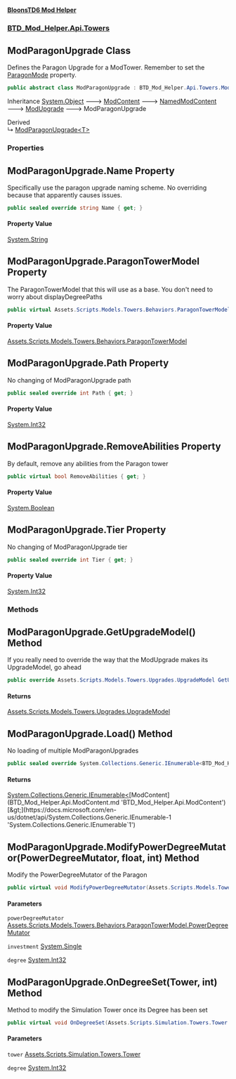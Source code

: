 #### [BloonsTD6 Mod Helper](index.md 'index')
### [BTD_Mod_Helper.Api.Towers](index.md#BTD_Mod_Helper.Api.Towers 'BTD_Mod_Helper.Api.Towers')

## ModParagonUpgrade Class

Defines the Paragon Upgrade for a ModTower. Remember to set the [ParagonMode](BTD_Mod_Helper.Api.Towers.ModTower.md#BTD_Mod_Helper.Api.Towers.ModTower.ParagonMode 'BTD_Mod_Helper.Api.Towers.ModTower.ParagonMode') property.

```csharp
public abstract class ModParagonUpgrade : BTD_Mod_Helper.Api.Towers.ModUpgrade
```

Inheritance [System.Object](https://docs.microsoft.com/en-us/dotnet/api/System.Object 'System.Object') &#129106; [ModContent](BTD_Mod_Helper.Api.ModContent.md 'BTD_Mod_Helper.Api.ModContent') &#129106; [NamedModContent](BTD_Mod_Helper.Api.NamedModContent.md 'BTD_Mod_Helper.Api.NamedModContent') &#129106; [ModUpgrade](BTD_Mod_Helper.Api.Towers.ModUpgrade.md 'BTD_Mod_Helper.Api.Towers.ModUpgrade') &#129106; ModParagonUpgrade

Derived  
&#8627; [ModParagonUpgrade&lt;T&gt;](BTD_Mod_Helper.Api.Towers.ModParagonUpgrade_T_.md 'BTD_Mod_Helper.Api.Towers.ModParagonUpgrade<T>')
### Properties

<a name='BTD_Mod_Helper.Api.Towers.ModParagonUpgrade.Name'></a>

## ModParagonUpgrade.Name Property

Specifically use the paragon upgrade naming scheme. No overriding because that apparently causes issues.

```csharp
public sealed override string Name { get; }
```

#### Property Value
[System.String](https://docs.microsoft.com/en-us/dotnet/api/System.String 'System.String')

<a name='BTD_Mod_Helper.Api.Towers.ModParagonUpgrade.ParagonTowerModel'></a>

## ModParagonUpgrade.ParagonTowerModel Property

The ParagonTowerModel that this will use as a base. You don't need to worry about displayDegreePaths

```csharp
public virtual Assets.Scripts.Models.Towers.Behaviors.ParagonTowerModel ParagonTowerModel { get; }
```

#### Property Value
[Assets.Scripts.Models.Towers.Behaviors.ParagonTowerModel](https://docs.microsoft.com/en-us/dotnet/api/Assets.Scripts.Models.Towers.Behaviors.ParagonTowerModel 'Assets.Scripts.Models.Towers.Behaviors.ParagonTowerModel')

<a name='BTD_Mod_Helper.Api.Towers.ModParagonUpgrade.Path'></a>

## ModParagonUpgrade.Path Property

No changing of ModParagonUpgrade path

```csharp
public sealed override int Path { get; }
```

#### Property Value
[System.Int32](https://docs.microsoft.com/en-us/dotnet/api/System.Int32 'System.Int32')

<a name='BTD_Mod_Helper.Api.Towers.ModParagonUpgrade.RemoveAbilities'></a>

## ModParagonUpgrade.RemoveAbilities Property

By default, remove any abilities from the Paragon tower

```csharp
public virtual bool RemoveAbilities { get; }
```

#### Property Value
[System.Boolean](https://docs.microsoft.com/en-us/dotnet/api/System.Boolean 'System.Boolean')

<a name='BTD_Mod_Helper.Api.Towers.ModParagonUpgrade.Tier'></a>

## ModParagonUpgrade.Tier Property

No changing of ModParagonUpgrade tier

```csharp
public sealed override int Tier { get; }
```

#### Property Value
[System.Int32](https://docs.microsoft.com/en-us/dotnet/api/System.Int32 'System.Int32')
### Methods

<a name='BTD_Mod_Helper.Api.Towers.ModParagonUpgrade.GetUpgradeModel()'></a>

## ModParagonUpgrade.GetUpgradeModel() Method

If you really need to override the way that the ModUpgrade makes its UpgradeModel, go ahead

```csharp
public override Assets.Scripts.Models.Towers.Upgrades.UpgradeModel GetUpgradeModel();
```

#### Returns
[Assets.Scripts.Models.Towers.Upgrades.UpgradeModel](https://docs.microsoft.com/en-us/dotnet/api/Assets.Scripts.Models.Towers.Upgrades.UpgradeModel 'Assets.Scripts.Models.Towers.Upgrades.UpgradeModel')

<a name='BTD_Mod_Helper.Api.Towers.ModParagonUpgrade.Load()'></a>

## ModParagonUpgrade.Load() Method

No loading of multiple ModParagonUpgrades

```csharp
public sealed override System.Collections.Generic.IEnumerable<BTD_Mod_Helper.Api.ModContent> Load();
```

#### Returns
[System.Collections.Generic.IEnumerable&lt;](https://docs.microsoft.com/en-us/dotnet/api/System.Collections.Generic.IEnumerable-1 'System.Collections.Generic.IEnumerable`1')[ModContent](BTD_Mod_Helper.Api.ModContent.md 'BTD_Mod_Helper.Api.ModContent')[&gt;](https://docs.microsoft.com/en-us/dotnet/api/System.Collections.Generic.IEnumerable-1 'System.Collections.Generic.IEnumerable`1')

<a name='BTD_Mod_Helper.Api.Towers.ModParagonUpgrade.ModifyPowerDegreeMutator(Assets.Scripts.Models.Towers.Behaviors.ParagonTowerModel.PowerDegreeMutator,float,int)'></a>

## ModParagonUpgrade.ModifyPowerDegreeMutator(PowerDegreeMutator, float, int) Method

Modify the PowerDegreeMutator of the Paragon

```csharp
public virtual void ModifyPowerDegreeMutator(Assets.Scripts.Models.Towers.Behaviors.ParagonTowerModel.PowerDegreeMutator powerDegreeMutator, float investment, int degree);
```
#### Parameters

<a name='BTD_Mod_Helper.Api.Towers.ModParagonUpgrade.ModifyPowerDegreeMutator(Assets.Scripts.Models.Towers.Behaviors.ParagonTowerModel.PowerDegreeMutator,float,int).powerDegreeMutator'></a>

`powerDegreeMutator` [Assets.Scripts.Models.Towers.Behaviors.ParagonTowerModel.PowerDegreeMutator](https://docs.microsoft.com/en-us/dotnet/api/Assets.Scripts.Models.Towers.Behaviors.ParagonTowerModel.PowerDegreeMutator 'Assets.Scripts.Models.Towers.Behaviors.ParagonTowerModel.PowerDegreeMutator')

<a name='BTD_Mod_Helper.Api.Towers.ModParagonUpgrade.ModifyPowerDegreeMutator(Assets.Scripts.Models.Towers.Behaviors.ParagonTowerModel.PowerDegreeMutator,float,int).investment'></a>

`investment` [System.Single](https://docs.microsoft.com/en-us/dotnet/api/System.Single 'System.Single')

<a name='BTD_Mod_Helper.Api.Towers.ModParagonUpgrade.ModifyPowerDegreeMutator(Assets.Scripts.Models.Towers.Behaviors.ParagonTowerModel.PowerDegreeMutator,float,int).degree'></a>

`degree` [System.Int32](https://docs.microsoft.com/en-us/dotnet/api/System.Int32 'System.Int32')

<a name='BTD_Mod_Helper.Api.Towers.ModParagonUpgrade.OnDegreeSet(Assets.Scripts.Simulation.Towers.Tower,int)'></a>

## ModParagonUpgrade.OnDegreeSet(Tower, int) Method

Method to modify the Simulation Tower once its Degree has been set

```csharp
public virtual void OnDegreeSet(Assets.Scripts.Simulation.Towers.Tower tower, int degree);
```
#### Parameters

<a name='BTD_Mod_Helper.Api.Towers.ModParagonUpgrade.OnDegreeSet(Assets.Scripts.Simulation.Towers.Tower,int).tower'></a>

`tower` [Assets.Scripts.Simulation.Towers.Tower](https://docs.microsoft.com/en-us/dotnet/api/Assets.Scripts.Simulation.Towers.Tower 'Assets.Scripts.Simulation.Towers.Tower')

<a name='BTD_Mod_Helper.Api.Towers.ModParagonUpgrade.OnDegreeSet(Assets.Scripts.Simulation.Towers.Tower,int).degree'></a>

`degree` [System.Int32](https://docs.microsoft.com/en-us/dotnet/api/System.Int32 'System.Int32')